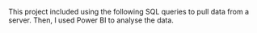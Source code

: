 This project included using the following SQL queries to pull data from a server. Then, I used Power BI to analyse the data.
